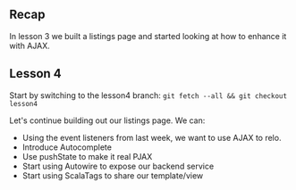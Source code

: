 Recap
-----

In lesson 3 we built a listings page and started looking at how to enhance it with AJAX.


Lesson 4 
--------

Start by switching to the lesson4 branch: `git fetch --all && git checkout lesson4`

Let's continue building out our listings page. We can:

* Using the event listeners from last week, we want to use AJAX to relo.
* Introduce Autocomplete
* Use pushState to make it real PJAX
* Start using Autowire to expose our backend service
* Start using ScalaTags to share our template/view
